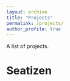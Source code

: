 ```yaml
---
layout: archive
title: "Projects"
permalink: /projects/
author_profile: true
---
```


<p> A list of projects. </p>

<h1>Seatizen</h1> 
